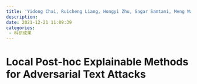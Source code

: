 ```yaml
---
title: 'Yidong Chai, Ruicheng Liang, Hongyi Zhu, Sagar Samtani, Meng Wang, Yezheng Liu, Yuanchun Jiang. Local Post-hoc Explainable Methods for Adversarial Text Attacks[J]. world, 8: 10.'
description: 
date: 2021-12-21 11:09:39
categories:
 - 科研成果
---
```

# Local Post-hoc Explainable Methods for Adversarial Text Attacks
